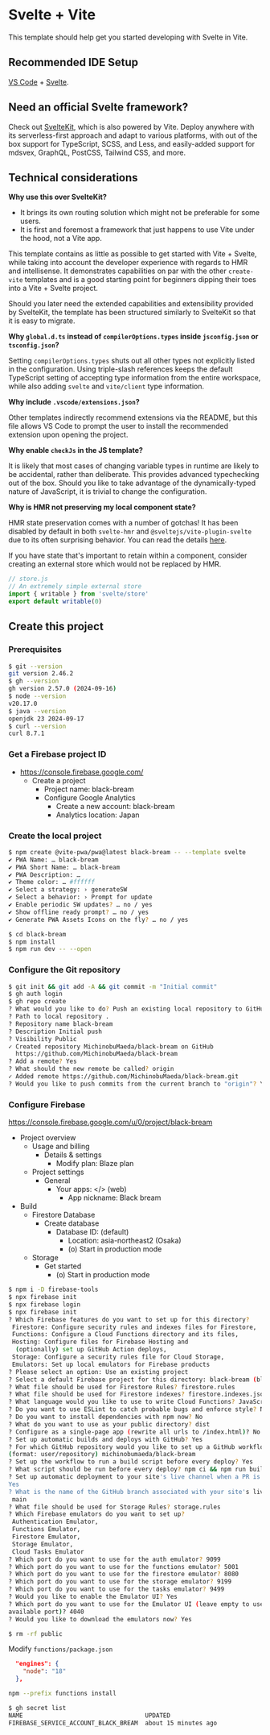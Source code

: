 # Svelte + Vite

This template should help get you started developing with Svelte in Vite.

## Recommended IDE Setup

[VS Code](https://code.visualstudio.com/) + [Svelte](https://marketplace.visualstudio.com/items?itemName=svelte.svelte-vscode).

## Need an official Svelte framework?

Check out [SvelteKit](https://github.com/sveltejs/kit#readme), which is also powered by Vite. Deploy anywhere with its serverless-first approach and adapt to various platforms, with out of the box support for TypeScript, SCSS, and Less, and easily-added support for mdsvex, GraphQL, PostCSS, Tailwind CSS, and more.

## Technical considerations

**Why use this over SvelteKit?**

- It brings its own routing solution which might not be preferable for some users.
- It is first and foremost a framework that just happens to use Vite under the hood, not a Vite app.

This template contains as little as possible to get started with Vite + Svelte, while taking into account the developer experience with regards to HMR and intellisense. It demonstrates capabilities on par with the other `create-vite` templates and is a good starting point for beginners dipping their toes into a Vite + Svelte project.

Should you later need the extended capabilities and extensibility provided by SvelteKit, the template has been structured similarly to SvelteKit so that it is easy to migrate.

**Why `global.d.ts` instead of `compilerOptions.types` inside `jsconfig.json` or `tsconfig.json`?**

Setting `compilerOptions.types` shuts out all other types not explicitly listed in the configuration. Using triple-slash references keeps the default TypeScript setting of accepting type information from the entire workspace, while also adding `svelte` and `vite/client` type information.

**Why include `.vscode/extensions.json`?**

Other templates indirectly recommend extensions via the README, but this file allows VS Code to prompt the user to install the recommended extension upon opening the project.

**Why enable `checkJs` in the JS template?**

It is likely that most cases of changing variable types in runtime are likely to be accidental, rather than deliberate. This provides advanced typechecking out of the box. Should you like to take advantage of the dynamically-typed nature of JavaScript, it is trivial to change the configuration.

**Why is HMR not preserving my local component state?**

HMR state preservation comes with a number of gotchas! It has been disabled by default in both `svelte-hmr` and `@sveltejs/vite-plugin-svelte` due to its often surprising behavior. You can read the details [here](https://github.com/sveltejs/svelte-hmr/tree/master/packages/svelte-hmr#preservation-of-local-state).

If you have state that's important to retain within a component, consider creating an external store which would not be replaced by HMR.

```js
// store.js
// An extremely simple external store
import { writable } from 'svelte/store'
export default writable(0)
```

## Create this project

### Prerequisites

```bash
$ git --version
git version 2.46.2
$ gh --version
gh version 2.57.0 (2024-09-16)
$ node --version
v20.17.0
$ java --version
openjdk 23 2024-09-17
$ curl --version
curl 8.7.1
```

### Get a Firebase project ID

- <https://console.firebase.google.com/>
    - Create a project
        - Project name: black-bream
        - Configure Google Analytics
            - Create a new account: black-bream
            - Analytics location: Japan

### Create the local project

```bash
$ npm create @vite-pwa/pwa@latest black-bream -- --template svelte
✔ PWA Name: … black-bream
✔ PWA Short Name: … black-bream
✔ PWA Description: …
✔ Theme color: … #ffffff
✔ Select a strategy: › generateSW
✔ Select a behavior: › Prompt for update
✔ Enable periodic SW updates? … no / yes
✔ Show offline ready prompt? … no / yes
✔ Generate PWA Assets Icons on the fly? … no / yes

$ cd black-bream
$ npm install
$ npm run dev -- --open
```

### Configure the Git repository

```bash
$ git init && git add -A && git commit -m "Initial commit"
$ gh auth login
$ gh repo create
? What would you like to do? Push an existing local repository to GitHub
? Path to local repository .
? Repository name black-bream
? Description Initial push
? Visibility Public
✓ Created repository MichinobuMaeda/black-bream on GitHub
  https://github.com/MichinobuMaeda/black-bream
? Add a remote? Yes
? What should the new remote be called? origin
✓ Added remote https://github.com/MichinobuMaeda/black-bream.git
? Would you like to push commits from the current branch to "origin"? Yes
```

### Configure Firebase

<https://console.firebase.google.com/u/0/project/black-bream>

- Project overview
    - Usage and billing
        - Details & settings
            - Modify plan: Blaze plan
    - Project settings
        - General
            - Your apps: </> (web)
                - App nickname: Black bream
- Build
    - Firestore Database
        - Create database
            - Database ID: (default)
                - Location: asia-northeast2 (Osaka)
                - (o) Start in production mode
    - Storage
        - Get started
            - (o) Start in production mode

```bash
$ npm i -D firebase-tools
$ npx firebase init
$ npx firebase login
$ npx firebase init
? Which Firebase features do you want to set up for this directory?
 Firestore: Configure security rules and indexes files for Firestore,
 Functions: Configure a Cloud Functions directory and its files,
 Hosting: Configure files for Firebase Hosting and
  (optionally) set up GitHub Action deploys,
 Storage: Configure a security rules file for Cloud Storage,
 Emulators: Set up local emulators for Firebase products
? Please select an option: Use an existing project
? Select a default Firebase project for this directory: black-bream (black-bream)
? What file should be used for Firestore Rules? firestore.rules
? What file should be used for Firestore indexes? firestore.indexes.json
? What language would you like to use to write Cloud Functions? JavaScript
? Do you want to use ESLint to catch probable bugs and enforce style? No
? Do you want to install dependencies with npm now? No
? What do you want to use as your public directory? dist
? Configure as a single-page app (rewrite all urls to /index.html)? No
? Set up automatic builds and deploys with GitHub? Yes
? For which GitHub repository would you like to set up a GitHub workflow?
(format: user/repository) michinobumaeda/black-bream
? Set up the workflow to run a build script before every deploy? Yes
? What script should be run before every deploy? npm ci && npm run build
? Set up automatic deployment to your site's live channel when a PR is merged?
Yes
? What is the name of the GitHub branch associated with your site's live channel?
 main
? What file should be used for Storage Rules? storage.rules
? Which Firebase emulators do you want to set up?
 Authentication Emulator,
 Functions Emulator,
 Firestore Emulator,
 Storage Emulator,
 Cloud Tasks Emulator
? Which port do you want to use for the auth emulator? 9099
? Which port do you want to use for the functions emulator? 5001
? Which port do you want to use for the firestore emulator? 8080
? Which port do you want to use for the storage emulator? 9199
? Which port do you want to use for the tasks emulator? 9499
? Would you like to enable the Emulator UI? Yes
? Which port do you want to use for the Emulator UI (leave empty to use any
available port)? 4040
? Would you like to download the emulators now? Yes

$ rm -rf public
```

Modify `functions/package.json`

```json
  "engines": {
    "node": "18"
  },
```

```bash
npm --prefix functions install

$ gh secret list
NAME                                  UPDATED
FIREBASE_SERVICE_ACCOUNT_BLACK_BREAM  about 15 minutes ago
```
